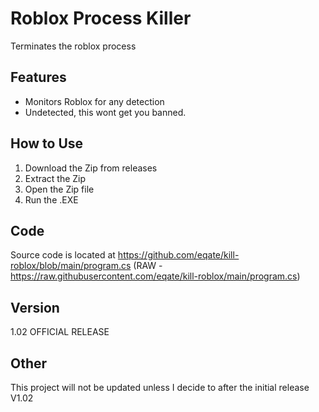 # Roblox Process Killer

Terminates the roblox process

## Features

- Monitors Roblox for any detection
- Undetected, this wont get you banned.

## How to Use

1. Download the Zip from releases
2. Extract the Zip
3. Open the Zip file
4. Run the .EXE

## Code

Source code is located at https://github.com/eqate/kill-roblox/blob/main/program.cs (RAW - https://raw.githubusercontent.com/eqate/kill-roblox/main/program.cs)

## Version

1.02 OFFICIAL RELEASE

## Other

This project will not be updated unless I decide to after the initial release V1.02
